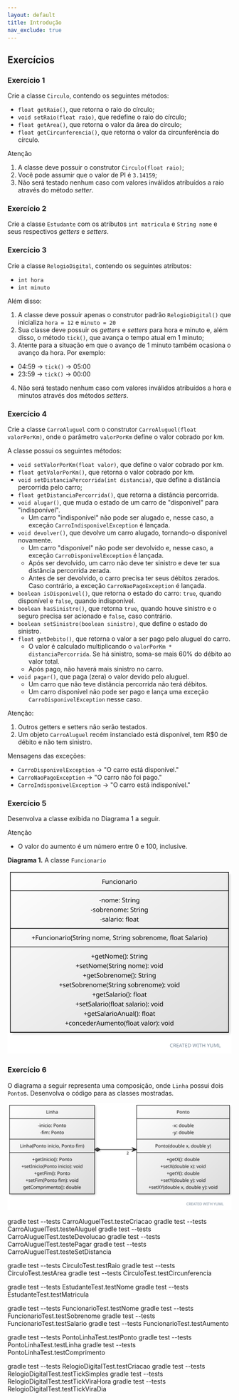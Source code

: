```yaml
---
layout: default
title: Introdução
nav_exclude: true
---
```


## Exercícios

### Exercício 1

Crie a classe `Circulo`, contendo os seguintes métodos:

- `float getRaio()`, que retorna o raio do círculo;
- `void setRaio(float raio)`, que redefine o raio do círculo;
- `float getArea()`, que retorna o valor da área do círculo;
- `float getCircunferencia()`, que retorna o valor da circunferência do círculo.

Atenção

1. A classe deve possuir o construtor `Circulo(float raio)`;
2. Você pode assumir que o valor de PI é `3.14159`;
3. Não será testado nenhum caso com valores inválidos atribuídos a raio através do método _setter_.

### Exercício 2

Crie a classe `Estudante` com os atributos `int matricula` e `String nome` e seus respectivos _getters_ e _setters_.

### Exercício 3

Crie a classe `RelogioDigital`, contendo os seguintes atributos:

- `int hora`
- `int minuto`

Além disso:

1. A classe deve possuir apenas o construtor padrão `RelogioDigital()` que inicializa `hora = 12` e `minuto = 20`
2. Sua classe deve possuir os _getters_ e _setters_ para hora e minuto e, além disso, o método `tick()`,
   que avança o tempo atual em 1 minuto;
3. Atente para a situação em que o avanço de 1 minuto também ocasiona o avanço da hora. Por exemplo:

- 04:59 -> `tick()` -> 05:00
- 23:59 -> `tick()` -> 00:00

4. Não será testado nenhum caso com valores inválidos atribuídos a hora e minutos através dos métodos _setters_.

### Exercício 4

Crie a classe `CarroAluguel` com o construtor `CarroAluguel(float valorPorKm)`, onde o parâmetro `valorPorKm` define o valor cobrado por km.

A classe possui os seguintes métodos:

- `void setValorPorKm(float valor)`, que define o valor cobrado por km.
- `float getValorPorKm()`, que retorna o valor cobrado por km.
- `void setDistanciaPercorrida(int distancia)`, que define a distância percorrida pelo carro;
- `float getDistanciaPercorrida()`, que retorna a distância percorrida.
- `void alugar()`, que muda o estado de um carro de "disponivel" para "indisponível".
  - Um carro "indisponível" não pode ser alugado e, nesse caso, a exceção `CarroIndisponivelException` é lançada.
- `void devolver()`, que devolve um carro alugado, tornando-o disponível novamente.
  - Um carro "disponível" não pode ser devolvido e, nesse caso, a exceção `CarroDisponivelException` é lançada.
  - Após ser devolvido, um carro não deve ter sinistro e deve ter sua distância percorrida zerada.
  - Antes de ser devolvido, o carro precisa ter seus débitos zerados. Caso contrário, a exceção `CarroNaoPagoException` é lançada.
- `boolean isDisponivel()`, que retorna o estado do carro: `true`, quando disponível e `false`, quando indisponível.
- `boolean hasSinistro()`, que retorna `true`, quando houve sinistro e o seguro precisa ser acionado e `false`, caso contrário.
- `boolean setSinistro(boolean sinistro)`, que define o estado do sinistro.
- `float getDebito()`, que retorna o valor a ser pago pelo aluguel do carro.
  - O valor é calculado multiplicando o `valorPorKm * distanciaPercorrida`. Se há sinistro, soma-se mais 60% do débito ao valor total.
  - Após pago, não haverá mais sinistro no carro.
- `void pagar()`, que paga (zera) o valor devido pelo aluguel.
  - Um carro que não teve distância percorrida não terá débitos.
  - Um carro disponível não pode ser pago e lança uma exceção `CarroDisponivelException` nesse caso.

Atenção:

1. Outros getters e setters não serão testados.
2. Um objeto `CarroAluguel` recém instanciado está disponível, tem R$0 de débito e não tem sinistro.

Mensagens das exceções:

- `CarroDisponivelException` -> "O carro está disponível."
- `CarroNaoPagoException` -> "O carro não foi pago."
- `CarroIndisponivelException` -> "O carro está indisponível."

### Exercício 5

Desenvolva a classe exibida no Diagrama 1 a seguir.

Atenção

- O valor do aumento é um número entre 0 e 100, inclusive.

**Diagrama 1.** A classe `Funcionario`

![Diagrama 1](/content/images/class-funcionario.svg "Diagrama 1")

### Exercício 6

O diagrama a seguir representa uma composição, onde `Linha` possui dois `Ponto`s. Desenvolva o código para as classes mostradas.

![Diagrama 4](/content/images/class-linha-ponto.svg "Diagrama 4")

gradle test --tests CarroAluguelTest.testeCriacao
gradle test --tests CarroAluguelTest.testeAluguel
gradle test --tests CarroAluguelTest.testeDevolucao
gradle test --tests CarroAluguelTest.testePagar
gradle test --tests CarroAluguelTest.testeSetDistancia

gradle test --tests CirculoTest.testRaio
gradle test --tests CirculoTest.testArea
gradle test --tests CirculoTest.testCircunferencia

gradle test --tests EstudanteTest.testNome
gradle test --tests EstudanteTest.testMatricula

gradle test --tests FuncionarioTest.testNome
gradle test --tests FuncionarioTest.testSobrenome
gradle test --tests FuncionarioTest.testSalario
gradle test --tests FuncionarioTest.testAumento

gradle test --tests PontoLinhaTest.testPonto
gradle test --tests PontoLinhaTest.testLinha
gradle test --tests PontoLinhaTest.testComprimento

gradle test --tests RelogioDigitalTest.testCriacao
gradle test --tests RelogioDigitalTest.testTickSimples
gradle test --tests RelogioDigitalTest.testTickViraHora
gradle test --tests RelogioDigitalTest.testTickViraDia
